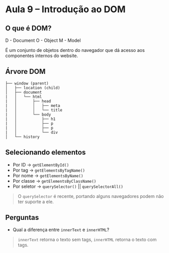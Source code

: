 # Aula 9 – Introdução ao DOM

## O que é DOM?
D - Document
O - Object
M - Model

É um conjunto de objetos dentro do navegador que dá acesso aos componentes internos do website.

## Árvore DOM
```
├── window (parent)
│   ├── location (child)
│   ├── document
|   │   └── html
|   │       ├── head
|   │       │   ├── meta
|   │       │   └── title
|   │       └── body
|   │           ├── h1
|   │           ├── p
|   │           ├── p
|   │           └── div
│   └── history
```

## Selecionando elementos
- Por ID -> `getElementById()`
- Por tag -> `getElementsByTagName()`
- Por nome -> `getElementsByName()`
- Por classe -> `getElementsByClassName()`
- Por seletor -> `querySelector()` || `querySelectorAll()`

> O `querySelector` é recente, portando alguns navegadores podem não ter suporte a ele.

## Perguntas
- Qual a diferença entre `innerText` e `innerHTML`?
> `innerText` retorna o texto sem tags, `innerHTML` retorna o texto com tags.